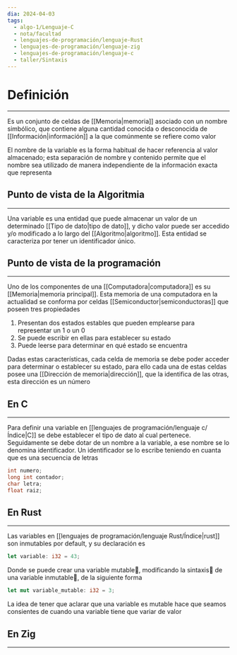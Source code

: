 ```yaml
---
dia: 2024-04-03
tags:
  - algo-1/Lenguaje-C
  - nota/facultad
  - lenguajes-de-programación/lenguaje-Rust
  - lenguajes-de-programación/lenguaje-zig
  - lenguajes-de-programación/lenguaje-c
  - taller/Sintaxis
---
```

# Definición
---
Es un conjunto de celdas de [[Memoria|memoria]] asociado con un nombre simbólico, que contiene alguna cantidad conocida o desconocida de [[Información|información]] a la que comúnmente se refiere como valor

El nombre de la variable es la forma habitual de hacer referencia al valor almacenado; esta separación de nombre y contenido permite que el nombre sea utilizado de manera independiente de la información exacta que representa

## Punto de vista de la Algoritmia
---
Una variable es una entidad que puede almacenar un valor de un determinado [[Tipo de dato|tipo de dato]], y dicho valor puede ser accedido y/o modificado a lo largo del [[Algoritmo|algoritmo]]. Esta entidad se caracteriza por tener un identificador único.

## Punto de vista de la programación
---
Uno de los componentes de una [[Computadora|computadora]] es su [[Memoria|memoria principal]]. Esta memoria de una computadora en la actualidad se conforma por celdas [[Semiconductor|semiconductoras]] que poseen tres propiedades
1. Presentan dos estados estables que pueden emplearse para representar un $1$ o un $0$
2. Se puede escribir en ellas para establecer su estado
3. Puede leerse para determinar en qué estado se encuentra

Dadas estas características, cada celda de memoria se debe poder acceder para determinar o establecer su estado, para ello cada una de estas celdas posee una [[Dirección de memoria|dirección]], que la identifica de las otras, esta dirección es un número

## En C
---
Para definir una variable en [[lenguajes de programación/lenguaje c/Índice|C]] se debe establecer el tipo de dato al cual pertenece. Seguidamente se debe dotar de un nombre a la variable, a ese nombre se lo denomina identificador. Un identificador se lo escribe teniendo en cuanta que es una secuencia de letras

```c
int numero;
long int contador;
char letra;
float raiz;
```

## En Rust
---
Las variables en [[lenguajes de programación/lenguaje Rust/Índice|rust]] son inmutables por default, y su declaración es

``` rust
let variable: i32 = 43;
```

Donde se puede crear una variable mutable🔗, modificando la sintaxis🔗 de una variable inmutable🔗, de la siguiente forma

``` rust
let mut variable_mutable: i32 = 3;
```

La idea de tener que aclarar que una variable es mutable hace que seamos consientes de cuando una variable tiene que variar de valor

## En Zig
---
